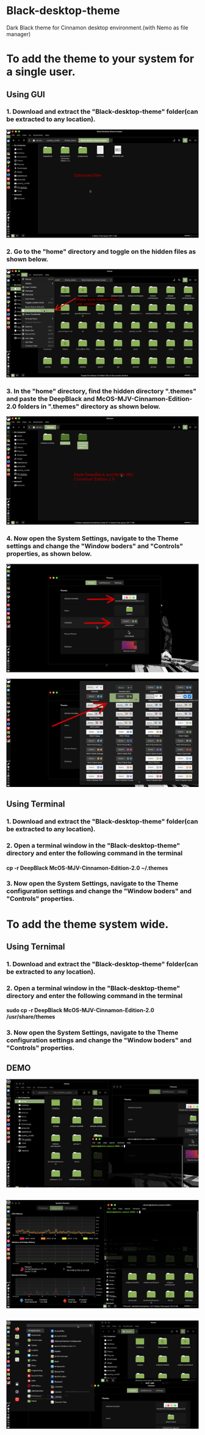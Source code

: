 # Black-desktop-theme

Dark Black theme for Cinnamon desktop environment.(with Nemo as file manager)

# To add the theme to your system for a single user.
## Using GUI
### 1. Download and extract the "Black-desktop-theme" folder(can be extracted to any location).
![Demo](https://github.com/sumqwerty/Black-desktop-theme/blob/master/screenshots/1.png)

### 2. Go to the "home" directory and toggle on the hidden files as shown below.
![Demo](https://github.com/sumqwerty/Black-desktop-theme/blob/master/screenshots/2.png)

### 3. In the "home" directory, find the hidden directory ".themes" and paste the DeepBlack and McOS-MJV-Cinnamon-Edition-2.0 folders in ".themes" directory as shown below.
![Demo](https://github.com/sumqwerty/Black-desktop-theme/blob/master/screenshots/3.png)

### 4. Now open the System Settings, navigate to the Theme settings and change the "Window boders" and "Controls" properties, as shown below.
![Demo](https://github.com/sumqwerty/Black-desktop-theme/blob/master/screenshots/4.png)

![Demo](https://github.com/sumqwerty/Black-desktop-theme/blob/master/screenshots/5.png)


## Using Terminal
### 1. Download and extract the "Black-desktop-theme" folder(can be extracted to any location).

### 2. Open a terminal window in the "Black-desktop-theme" directory and enter the following command in the terminal

#### cp -r DeepBlack McOS-MJV-Cinnamon-Edition-2.0 ~/.themes

### 3. Now open the System Settings, navigate to the Theme configuration settings and change the "Window boders" and "Controls" properties.


# To add the theme system wide.
## Using Ternimal
### 1. Download and extract the "Black-desktop-theme" folder(can be extracted to any location).

### 2. Open a terminal window in the "Black-desktop-theme" directory and enter the following command in the terminal

#### sudo cp -r DeepBlack McOS-MJV-Cinnamon-Edition-2.0 /usr/share/themes

### 3. Now open the System Settings, navigate to the Theme configuration settings and change the "Window boders" and "Controls" properties.


## DEMO
![Demo](https://github.com/sumqwerty/Black-desktop-theme/blob/master/screenshots/Screenshot%20from%202021-06-04%2002-26-01.png)

##
![Demo](https://github.com/sumqwerty/Black-desktop-theme/blob/master/screenshots/Screenshot%20from%202021-06-08%2003-37-23.png)

##
![Demo](https://github.com/sumqwerty/Black-desktop-theme/blob/master/screenshots/Screenshot%20from%202021-06-08%2003-46-12.png)
